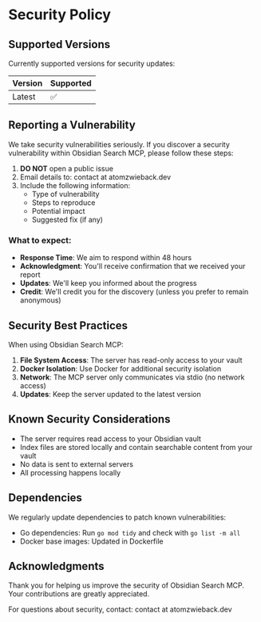 # Security Policy

## Supported Versions

Currently supported versions for security updates:

| Version | Supported          |
| ------- | ------------------ |
| Latest  | :white_check_mark: |

## Reporting a Vulnerability

We take security vulnerabilities seriously. If you discover a security vulnerability within Obsidian Search MCP, please follow these steps:

1. **DO NOT** open a public issue
2. Email details to: contact at atomzwieback.dev
3. Include the following information:
   - Type of vulnerability
   - Steps to reproduce
   - Potential impact
   - Suggested fix (if any)

### What to expect:

- **Response Time**: We aim to respond within 48 hours
- **Acknowledgment**: You'll receive confirmation that we received your report
- **Updates**: We'll keep you informed about the progress
- **Credit**: We'll credit you for the discovery (unless you prefer to remain anonymous)

## Security Best Practices

When using Obsidian Search MCP:

1. **File System Access**: The server has read-only access to your vault
2. **Docker Isolation**: Use Docker for additional security isolation
3. **Network**: The MCP server only communicates via stdio (no network access)
4. **Updates**: Keep the server updated to the latest version

## Known Security Considerations

- The server requires read access to your Obsidian vault
- Index files are stored locally and contain searchable content from your vault
- No data is sent to external servers
- All processing happens locally

## Dependencies

We regularly update dependencies to patch known vulnerabilities:
- Go dependencies: Run `go mod tidy` and check with `go list -m all`
- Docker base images: Updated in Dockerfile

## Acknowledgments

Thank you for helping us improve the security of Obsidian Search MCP. Your contributions are greatly appreciated.

For questions about security, contact: contact at atomzwieback.dev